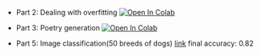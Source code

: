 * Part 2: Dealing with overfitting [![Open In Colab](https://colab.research.google.com/assets/colab-badge.svg)](https://colab.research.google.com/github/girafe-ai/ml-mipt/blob/21f_basic/homeworks_basic/lab02_deep_learning/Lab2_DL_part2_overfitting.ipynb)

* Part 3: Poetry generation [![Open In Colab](https://colab.research.google.com/assets/colab-badge.svg)](https://colab.research.google.com/github/girafe-ai/ml-mipt/blob/21f_basic/homeworks_basic/lab02_deep_learning/Lab2_DL_part3_poetry.ipynb)

* Part 5: Image classification(50 breeds of dogs) [link](https://github.com/ea-evdokimov/ml-labs/blob/master/lab2_DL_rnn_lstm_cnn/Lab2_DL_part5_optional.ipynb) final accuracy: 0.82
